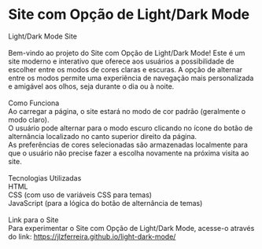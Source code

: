 # Site com Opção de Light/Dark Mode
Light/Dark Mode Site<br>
<br>
Bem-vindo ao projeto do Site com Opção de Light/Dark Mode! Este é um site moderno e interativo que oferece aos usuários a possibilidade de escolher entre os modos de cores claras e escuras. A opção de alternar entre os modos permite uma experiência de navegação mais personalizada e amigável aos olhos, seja durante o dia ou à noite.<br>
<br>
Como Funciona<br>
Ao carregar a página, o site estará no modo de cor padrão (geralmente o modo claro).<br>
O usuário pode alternar para o modo escuro clicando no ícone do botão de alternância localizado no canto superior direito da página.<br>
As preferências de cores selecionadas são armazenadas localmente para que o usuário não precise fazer a escolha novamente na próxima visita ao site.<br>
<br>
Tecnologias Utilizadas<br>
HTML<br>
CSS (com uso de variáveis CSS para temas)<br>
JavaScript (para a lógica do botão de alternância de temas)<br>
<br>
Link para o Site<br>
Para experimentar o Site com Opção de Light/Dark Mode, acesse-o através do link: https://jlzferreira.github.io/light-dark-mode/
